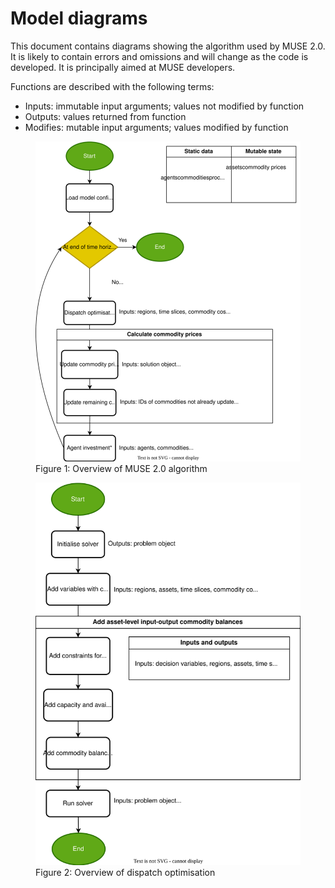 <!-- markdownlint-disable MD033 -->
# Model diagrams

This document contains diagrams showing the algorithm used by MUSE 2.0. It is likely to contain
errors and omissions and will change as the code is developed. It is principally aimed at MUSE
developers.

Functions are described with the following terms:

* Inputs: immutable input arguments; values not modified by function
* Outputs: values returned from function
* Modifies: mutable input arguments; values modified by function

<p>
<figure>
    <img alt="Overview of MUSE 2.0" src="../images/model_overview.drawio.svg" />
    <figcaption>Figure 1: Overview of MUSE 2.0 algorithm</figcaption>
</figure>
</p>

<p>
<figure>
    <img alt="Dispatch optimisation" src="../images/dispatch_optimisation.drawio.svg" />
    <figcaption>Figure 2: Overview of dispatch optimisation</figcaption>
</figure>
</p>
